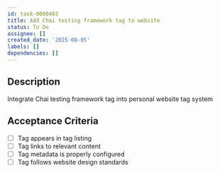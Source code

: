 ```yaml
---
id: task-0000403
title: Add Chai testing framework tag to website
status: To Do
assignee: []
created_date: '2025-08-05'
labels: []
dependencies: []
---
```


## Description

Integrate Chai testing framework tag into personal website tag system

## Acceptance Criteria

- [ ] Tag appears in tag listing
- [ ] Tag links to relevant content
- [ ] Tag metadata is properly configured
- [ ] Tag follows website design standards
